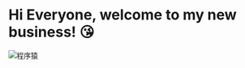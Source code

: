 # Hi Everyone, welcome to my new business! 😘

![程序猿](https://res.cloudinary.com/dkul1vhg8/image/upload/v1594476304/1594476041748.png)
